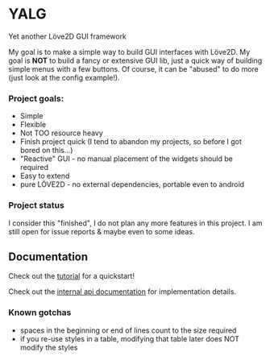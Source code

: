 # YALG
Yet another Löve2D GUI framework

My goal is to make a simple way to build GUI interfaces with Löve2D.
My goal is **NOT** to build a fancy or extensive GUI lib, just a quick way of building simple menus with a few buttons. Of course, it can be "abused" to do more (just look at the config example!).

### Project goals:
- Simple
- Flexible
- Not TOO resource heavy
- Finish project quick (I tend to abandon my projects, so before I got bored on this...)
- "Reactive" GUI - no manual placement of the widgets should be required
- Easy to extend
- pure LÖVE2D - no external dependencies, portable even to android

### Project status
I consider this "finished", I do not plan any more features in this project. I am still open for issue reports & maybe even to some ideas.

## Documentation
Check out the [tutorial](TUTORIAL.MD) for a quickstart!

Check out the [internal api documentation](DOCS.md) for implementation details.

### Known gotchas
- spaces in the beginning or end of lines count to the size required
- if you re-use styles in a table, modifying that table later does NOT modify the styles